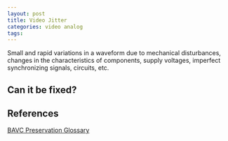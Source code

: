 ```yaml
---
layout: post
title: Video Jitter
categories: video analog
tags: 
---
```


Small and rapid variations in a waveform due to mechanical disturbances, changes in the characteristics of components, supply voltages, imperfect synchronizing signals, circuits, etc.

## Can it be fixed?

## References
[BAVC Preservation Glossary](http://bavc.org/preservation/resources/preservation-glossary)